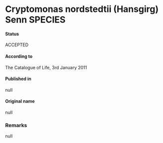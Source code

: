 Cryptomonas nordstedtii (Hansgirg) Senn SPECIES
=======

#### Status
ACCEPTED

#### According to
The Catalogue of Life, 3rd January 2011

#### Published in
null

#### Original name
null

### Remarks
null